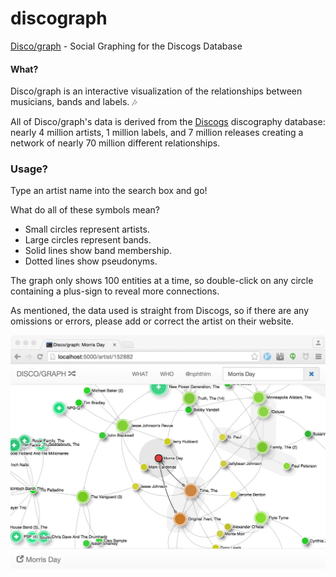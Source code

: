 # discograph

[Disco/graph](http://discograph.mbrsi.org/) - Social Graphing for the Discogs Database

#### What?

Disco/graph is an interactive visualization of the relationships between musicians, bands and labels. :notes:

All of Disco/graph's data is derived from the [Discogs](http://www.discogs.com) discography database: nearly 4 million artists, 1 million labels, and 7 million releases creating a network of nearly 70 million different relationships.

### Usage?

Type an artist name into the search box and go!

What do all of these symbols mean?

* Small circles represent artists.
* Large circles represent bands.
* Solid lines show band membership.
* Dotted lines show pseudonyms.

The graph only shows 100 entities at a time, so double-click on any circle containing a plus-sign to reveal more connections.

As mentioned, the data used is straight from Discogs, so if there are any omissions or errors, please add or correct the artist on their website.

![The "Morris Day" Network](/discograph.png)
